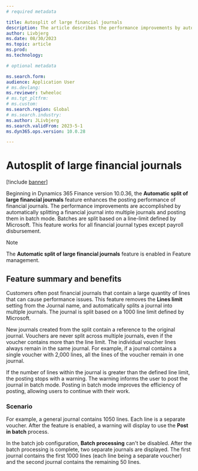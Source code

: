 ```yaml
---
# required metadata

title: Autosplit of large financial journals 
description: The article describes the performance improvements by automatically splitting large financial journals into multiple journals.
author: Livbjerg
ms.date: 08/30/2023
ms.topic: article
ms.prod: 
ms.technology: 

# optional metadata

ms.search.form: 
audience: Application User
# ms.devlang: 
ms.reviewer: twheeloc
# ms.tgt_pltfrm: 
# ms.custom: 
ms.search.region: Global 
# ms.search.industry: 
ms.author: JLivbjerg
ms.search.validFrom: 2023-5-1
ms.dyn365.ops.version: 10.0.28

---
```


# Autosplit of large financial journals 

[!include [banner](../includes/banner.md)]

Beginning in Dynamics 365 Finance version 10.0.36, the **Automatic split of large financial journals** feature enhances the posting performance of financial journals. The performance improvements are accomplished by automatically splitting a financial journal into multiple journals and posting them in batch mode. Batches are split based on a line-limit defined by Microsoft. This feature works for all financial journal types except payroll disbursement.  

>[!NOTE]
>The **Automatic split of large financial journals** feature is enabled in Feature management.  

 ## Feature summary and benefits 

Customers often post financial journals that contain a large quantity of lines that can cause performance issues. This feature removes the **Lines limit** setting from the Journal name, and automatically splits a 
journal into multiple journals. The journal is split based on a 1000 line limit defined by Microsoft.   

New journals created from the split contain a reference to the original journal. Vouchers are never split across multiple journals, even if the voucher contains more than the line limit. 
The individual voucher lines always remain in the same journal. For example, if a journal contains a single voucher with 2,000 lines, all the lines of the voucher remain in one journal.  

If the number of lines within the journal is greater than the defined line limit, the posting stops with a warning. The warning informs the user to post the journal in batch mode. Posting in batch mode 
improves the efficiency of posting, allowing users to continue with their work.  

### Scenario  

For example, a general journal contains 1050 lines. Each line is a separate voucher. After the feature is enabled, a warning will display to use the **Post in batch** process.  

In the batch job configuration, **Batch processing** can't be disabled. After the batch processing is complete, two separate journals are displayed. The first journal contains the first 1000 lines (each line being a separate voucher) and the second journal contains the remaining 50 lines.  

 
